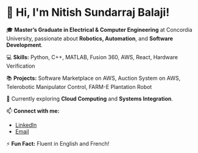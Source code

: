 # 👋 Hi, I'm Nitish Sundarraj Balaji!

🎓 **Master’s Graduate in Electrical & Computer Engineering** at Concordia University, passionate about **Robotics, Automation**, and **Software Development**.  

💻 **Skills:** Python, C++, MATLAB, Fusion 360, AWS, React, Hardware Verification 

📚 **Projects:** Software Marketplace on AWS, Auction System on AWS, Telerobotic Manipulator Control, FARM-E Plantation Robot  

🚀 Currently exploring **Cloud Computing** and **Systems Integration**.  

📫 **Connect with me:**  
- [LinkedIn](https://www.linkedin.com/in/sundarrajnithish/)  
- [Email](mailto:sundarrajnithishca@icloud.com)  

⚡ **Fun Fact:** Fluent in English and French!
